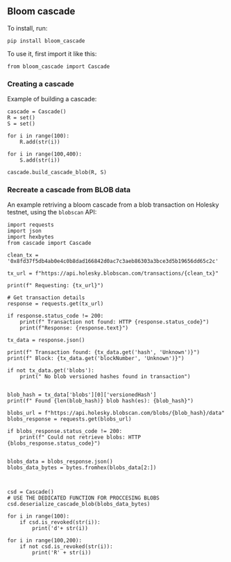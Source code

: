 ## Bloom cascade

To install, run:
```
pip install bloom_cascade
```
To use it, first import it like this:
```
from bloom_cascade import Cascade
```
  
### Creating a cascade
Example of building a cascade:
```
cascade = Cascade()
R = set()
S = set()

for i in range(100):
    R.add(str(i))

for i in range(100,400):
    S.add(str(i))
  
cascade.build_cascade_blob(R, S) 
```

### Recreate a cascade from BLOB data
An example retriving a bloom cascade from a blob transaction on Holesky testnet, using the ```blobscan``` API:
```
import requests
import json
import hexbytes
from cascade import Cascade

clean_tx = '0x8fd37f5db4ab0e4c0b8dad166842d0ac7c3aeb86303a3bce3d5b19656dd65c2c'

tx_url = f"https://api.holesky.blobscan.com/transactions/{clean_tx}"
        
print(f" Requesting: {tx_url}")

# Get transaction details
response = requests.get(tx_url)

if response.status_code != 200:
    print(f" Transaction not found: HTTP {response.status_code}")
    print(f"Response: {response.text}")

tx_data = response.json()

print(f" Transaction found: {tx_data.get('hash', 'Unknown')}")
print(f" Block: {tx_data.get('blockNumber', 'Unknown')}")

if not tx_data.get('blobs'):
    print(" No blob versioned hashes found in transaction")


blob_hash = tx_data['blobs'][0]['versionedHash']
print(f" Found {len(blob_hash)} blob hash(es): {blob_hash}")

blobs_url = f"https://api.holesky.blobscan.com/blobs/{blob_hash}/data"
blobs_response = requests.get(blobs_url)

if blobs_response.status_code != 200:
    print(f" Could not retrieve blobs: HTTP {blobs_response.status_code}")


blobs_data = blobs_response.json()
blobs_data_bytes = bytes.fromhex(blobs_data[2:])



csd = Cascade()
# USE THE DEDICATED FUNCTION FOR PROCCESING BLOBS
csd.deserialize_cascade_blob(blobs_data_bytes)

for i in range(100):
    if csd.is_revoked(str(i)):
        print('d'+ str(i))

for i in range(100,200):
    if not csd.is_revoked(str(i)):
        print('R' + str(i))
```